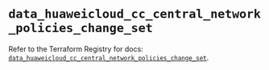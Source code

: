 # `data_huaweicloud_cc_central_network_policies_change_set`

Refer to the Terraform Registry for docs: [`data_huaweicloud_cc_central_network_policies_change_set`](https://registry.terraform.io/providers/huaweicloud/huaweicloud/1.71.1/docs/data-sources/cc_central_network_policies_change_set).
